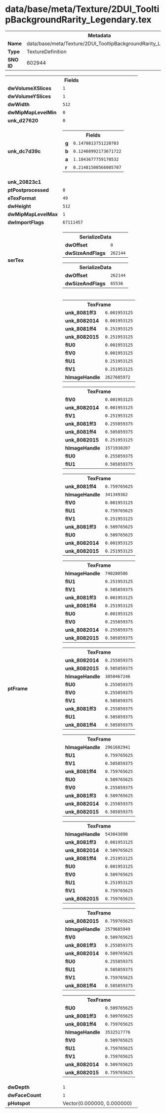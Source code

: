 <h1>data/base/meta/Texture/2DUI_TooltipBackgroundRarity_Legendary.tex</h1><table><tr><th colspan="100%">Metadata</th></tr><tr><td><b>Name</b></td><td>data/base/meta/Texture/2DUI_TooltipBackgroundRarity_Legendary.tex</td></tr><tr><td><b>Type</b></td><td>TextureDefinition</td></tr><tr><td><b>SNO ID</b></td><td>602944</td></tr></table>

<table><tr><th colspan="100%">Fields</th></tr><tr><td><b>dwVolumeXSlices</b></td><td><code>1</code></td></tr><tr><td><b>dwVolumeYSlices</b></td><td><code>1</code></td></tr><tr><td><b>dwWidth</b></td><td><code>512</code></td></tr><tr><td><b>dwMipMapLevelMin</b></td><td><code>0</code></td></tr><tr><td><b>unk_d27620</b></td><td><code>0</code></td></tr><tr><td><b>unk_dc7d39c</b></td><td><table><tr><th colspan="100%">Fields</th></tr><tr><td><b>g</b></td><td><code>0.1470813751220703</code></td></tr><tr><td><b>b</b></td><td><code>0.12468992173671722</code></td></tr><tr><td><b>a</b></td><td><code>1.1843677759170532</code></td></tr><tr><td><b>r</b></td><td><code>0.21481500566005707</code></td></tr></table>

</td></tr><tr><td><b>unk_20823c1</b></td><td></td></tr><tr><td><b>ptPostprocessed</b></td><td><code>0</code></td></tr><tr><td><b>eTexFormat</b></td><td><code>49</code></td></tr><tr><td><b>dwHeight</b></td><td><code>512</code></td></tr><tr><td><b>dwMipMapLevelMax</b></td><td><code>1</code></td></tr><tr><td><b>dwImportFlags</b></td><td><code>67111457</code></td></tr><tr><td><b>serTex</b></td><td><table><tr><th colspan="100%">SerializeData</th></tr><tr><td><b>dwOffset</b></td><td><code>0</code></td></tr><tr><td><b>dwSizeAndFlags</b></td><td><code>262144</code></td></tr></table>


<table><tr><th colspan="100%">SerializeData</th></tr><tr><td><b>dwOffset</b></td><td><code>262144</code></td></tr><tr><td><b>dwSizeAndFlags</b></td><td><code>65536</code></td></tr></table>


</td></tr><tr><td><b>ptFrame</b></td><td><table><tr><th colspan="100%">TexFrame</th></tr><tr><td><b>unk_8081ff3</b></td><td><code>0.001953125</code></td></tr><tr><td><b>unk_8082014</b></td><td><code>0.001953125</code></td></tr><tr><td><b>unk_8081ff4</b></td><td><code>0.251953125</code></td></tr><tr><td><b>unk_8082015</b></td><td><code>0.251953125</code></td></tr><tr><td><b>flU0</b></td><td><code>0.001953125</code></td></tr><tr><td><b>flV0</b></td><td><code>0.001953125</code></td></tr><tr><td><b>flU1</b></td><td><code>0.251953125</code></td></tr><tr><td><b>flV1</b></td><td><code>0.251953125</code></td></tr><tr><td><b>hImageHandle</b></td><td><code>2627685972</code></td></tr></table>


<table><tr><th colspan="100%">TexFrame</th></tr><tr><td><b>flV0</b></td><td><code>0.001953125</code></td></tr><tr><td><b>unk_8082014</b></td><td><code>0.001953125</code></td></tr><tr><td><b>flV1</b></td><td><code>0.251953125</code></td></tr><tr><td><b>unk_8081ff3</b></td><td><code>0.255859375</code></td></tr><tr><td><b>unk_8081ff4</b></td><td><code>0.505859375</code></td></tr><tr><td><b>unk_8082015</b></td><td><code>0.251953125</code></td></tr><tr><td><b>hImageHandle</b></td><td><code>1571930207</code></td></tr><tr><td><b>flU0</b></td><td><code>0.255859375</code></td></tr><tr><td><b>flU1</b></td><td><code>0.505859375</code></td></tr></table>


<table><tr><th colspan="100%">TexFrame</th></tr><tr><td><b>unk_8081ff4</b></td><td><code>0.759765625</code></td></tr><tr><td><b>hImageHandle</b></td><td><code>341349362</code></td></tr><tr><td><b>flV0</b></td><td><code>0.001953125</code></td></tr><tr><td><b>flU1</b></td><td><code>0.759765625</code></td></tr><tr><td><b>flV1</b></td><td><code>0.251953125</code></td></tr><tr><td><b>unk_8081ff3</b></td><td><code>0.509765625</code></td></tr><tr><td><b>flU0</b></td><td><code>0.509765625</code></td></tr><tr><td><b>unk_8082014</b></td><td><code>0.001953125</code></td></tr><tr><td><b>unk_8082015</b></td><td><code>0.251953125</code></td></tr></table>


<table><tr><th colspan="100%">TexFrame</th></tr><tr><td><b>hImageHandle</b></td><td><code>740280586</code></td></tr><tr><td><b>flU1</b></td><td><code>0.251953125</code></td></tr><tr><td><b>flV1</b></td><td><code>0.505859375</code></td></tr><tr><td><b>unk_8081ff3</b></td><td><code>0.001953125</code></td></tr><tr><td><b>unk_8081ff4</b></td><td><code>0.251953125</code></td></tr><tr><td><b>flU0</b></td><td><code>0.001953125</code></td></tr><tr><td><b>flV0</b></td><td><code>0.255859375</code></td></tr><tr><td><b>unk_8082014</b></td><td><code>0.255859375</code></td></tr><tr><td><b>unk_8082015</b></td><td><code>0.505859375</code></td></tr></table>


<table><tr><th colspan="100%">TexFrame</th></tr><tr><td><b>unk_8082014</b></td><td><code>0.255859375</code></td></tr><tr><td><b>unk_8082015</b></td><td><code>0.505859375</code></td></tr><tr><td><b>hImageHandle</b></td><td><code>3050467246</code></td></tr><tr><td><b>flU0</b></td><td><code>0.255859375</code></td></tr><tr><td><b>flV0</b></td><td><code>0.255859375</code></td></tr><tr><td><b>flV1</b></td><td><code>0.505859375</code></td></tr><tr><td><b>unk_8081ff3</b></td><td><code>0.255859375</code></td></tr><tr><td><b>flU1</b></td><td><code>0.505859375</code></td></tr><tr><td><b>unk_8081ff4</b></td><td><code>0.505859375</code></td></tr></table>


<table><tr><th colspan="100%">TexFrame</th></tr><tr><td><b>hImageHandle</b></td><td><code>2961682941</code></td></tr><tr><td><b>flU1</b></td><td><code>0.759765625</code></td></tr><tr><td><b>flV1</b></td><td><code>0.505859375</code></td></tr><tr><td><b>unk_8081ff4</b></td><td><code>0.759765625</code></td></tr><tr><td><b>flU0</b></td><td><code>0.509765625</code></td></tr><tr><td><b>flV0</b></td><td><code>0.255859375</code></td></tr><tr><td><b>unk_8081ff3</b></td><td><code>0.509765625</code></td></tr><tr><td><b>unk_8082014</b></td><td><code>0.255859375</code></td></tr><tr><td><b>unk_8082015</b></td><td><code>0.505859375</code></td></tr></table>


<table><tr><th colspan="100%">TexFrame</th></tr><tr><td><b>hImageHandle</b></td><td><code>543043890</code></td></tr><tr><td><b>unk_8081ff3</b></td><td><code>0.001953125</code></td></tr><tr><td><b>unk_8082014</b></td><td><code>0.509765625</code></td></tr><tr><td><b>unk_8081ff4</b></td><td><code>0.251953125</code></td></tr><tr><td><b>flU0</b></td><td><code>0.001953125</code></td></tr><tr><td><b>flV0</b></td><td><code>0.509765625</code></td></tr><tr><td><b>flU1</b></td><td><code>0.251953125</code></td></tr><tr><td><b>flV1</b></td><td><code>0.759765625</code></td></tr><tr><td><b>unk_8082015</b></td><td><code>0.759765625</code></td></tr></table>


<table><tr><th colspan="100%">TexFrame</th></tr><tr><td><b>unk_8082015</b></td><td><code>0.759765625</code></td></tr><tr><td><b>hImageHandle</b></td><td><code>2579685949</code></td></tr><tr><td><b>flV0</b></td><td><code>0.509765625</code></td></tr><tr><td><b>unk_8081ff3</b></td><td><code>0.255859375</code></td></tr><tr><td><b>unk_8082014</b></td><td><code>0.509765625</code></td></tr><tr><td><b>flU0</b></td><td><code>0.255859375</code></td></tr><tr><td><b>flU1</b></td><td><code>0.505859375</code></td></tr><tr><td><b>flV1</b></td><td><code>0.759765625</code></td></tr><tr><td><b>unk_8081ff4</b></td><td><code>0.505859375</code></td></tr></table>


<table><tr><th colspan="100%">TexFrame</th></tr><tr><td><b>flU0</b></td><td><code>0.509765625</code></td></tr><tr><td><b>unk_8081ff3</b></td><td><code>0.509765625</code></td></tr><tr><td><b>unk_8081ff4</b></td><td><code>0.759765625</code></td></tr><tr><td><b>hImageHandle</b></td><td><code>3532517776</code></td></tr><tr><td><b>flV0</b></td><td><code>0.509765625</code></td></tr><tr><td><b>flU1</b></td><td><code>0.759765625</code></td></tr><tr><td><b>flV1</b></td><td><code>0.759765625</code></td></tr><tr><td><b>unk_8082014</b></td><td><code>0.509765625</code></td></tr><tr><td><b>unk_8082015</b></td><td><code>0.759765625</code></td></tr></table>


</td></tr><tr><td><b>dwDepth</b></td><td><code>1</code></td></tr><tr><td><b>dwFaceCount</b></td><td><code>1</code></td></tr><tr><td><b>pHotspot</b></td><td>Vector(0.000000, 0.000000)</td></tr></table>

